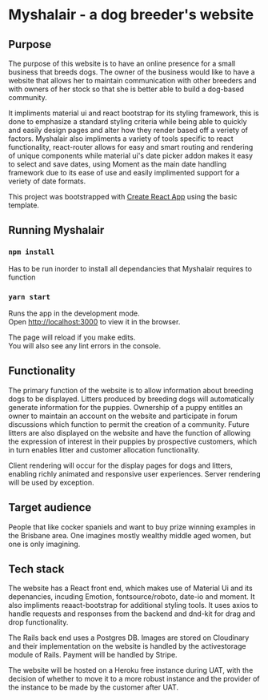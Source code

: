 # Myshalair - a dog breeder's website

## Purpose

The purpose of this website is to have an online presence for a small business that breeds dogs. The owner of the business would like to have a website that allows her to maintain communication with other breeders and with owners of her stock so that she is better able to build a dog-based community.

It impliments material ui and react bootstrap for its styling framework, this is done to emphasize a standard styling criteria while being able to quickly and easily design pages and alter how they render based off a veriety of factors.
Myshalair also impliments a variety of tools specific to react functionality, react-router allows for easy and smart routing and rendering of unique components while material ui's date picker addon makes it easy to select and save dates, using Moment as the main date handling framework due to its ease of use and easily implimented support for a veriety of date formats.

This project was bootstrapped with [Create React App](https://github.com/facebook/create-react-app) using the basic template.

## Running Myshalair

### `npm install`

Has to be run inorder to install all dependancies that Myshalair requires to function

### `yarn start`

Runs the app in the development mode.<br />
Open [http://localhost:3000](http://localhost:3000) to view it in the browser.

The page will reload if you make edits.<br />
You will also see any lint errors in the console.

## Functionality

The primary function of the website is to allow information about breeding dogs to be displayed. Litters produced by breeding dogs will automatically generate information for the puppies. Ownership of a puppy entitles an owner to maintain an account on the website and participate in forum discussions which function to permit the creation of a community. Future litters are also displayed on the website and have the function of allowing the expression of interest in their puppies by prospective customers, which in turn enables litter and customer allocation functionality.

Client rendering will occur for the display pages for dogs and litters, enabling richly animated and responsive user experiences. Server rendering will be used by exception.

## Target audience

People that like cocker spaniels and want to buy prize winning examples in the Brisbane area. One imagines mostly wealthy middle aged women, but one is only imagining.

## Tech stack

The website has a React front end, which makes use of Material Ui and its depenancies, incuding Emotion, fontsource/roboto, date-io and moment. It also impliments reaact-bootstrap for additional styling tools. It uses axios to handle requests and responses from the backend and dnd-kit for drag and drop functionality.

The Rails back end uses a Postgres DB. Images are stored on Cloudinary and their implementation on the website is handled by the activestorage module of Rails. Payment will be handled by Stripe.

The website will be hosted on a Heroku free instance during UAT, with the decision of whether to move it to a more robust instance and the provider of the instance to be made by the customer after UAT.

